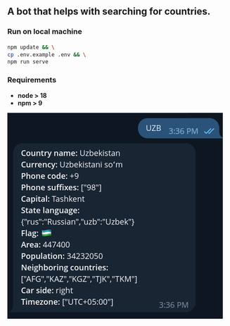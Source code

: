 ## A bot that helps with searching for countries.

### Run on local machine

```bash
npm update && \
cp .env.example .env && \
npm run serve
```

### Requirements

- **node > 18**
- **npm > 9**

![Screen](./screen-result.png)
